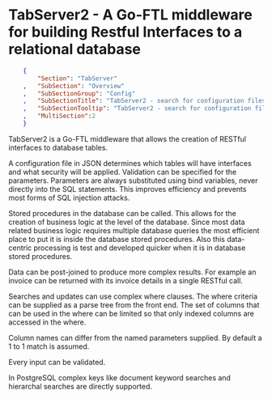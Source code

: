 TabServer2 - A Go-FTL middleware for building Restful Interfaces to a relational database
=========================================================================================
``` JSON
	{
		"Section": "TabServer"
	,	"SubSection": "Overview"
	,	"SubSectionGroup": "Config"
	,	"SubSectionTitle": "TabServer2 - search for configuration files"
	,	"SubSectionTooltip": "TabServer2 - search for configuration files"
	, 	"MultiSection":2
	}
```

TabServer2 is a Go-FTL middleware that allows the creation of RESTful interfaces to database tables.

A configuration file in JSON determines which tables will have interfaces and what security will be
applied.   Validation can be specified for the parameters.  Parameters are always substituted using
bind variables, never directly into the SQL statements.  This improves efficiency and prevents most
forms of SQL injection attacks.

Stored procedures in the database can be called.  This allows for the creation of business logic at
the level of the database.  Since most data related business logic requires multiple database 
queries the most efficient place to put it is inside the database stored procedures.  Also this
data-centric processing is test and developed quicker when it is in database stored procedures.

Data can be post-joined to produce more complex results.  For example an invoice can be returned
with its invoice details in a single RESTful call.

Searches and updates can use complex where clauses.  The where criteria can be supplied as a parse 
tree from the front end.  The set of columns that can be used in the where can be limited so that
only indexed columns are accessed in the where.

Column names can differ from the named parameters supplied.  By default a 1 to 1 match is assumed.

Every input can be validated.

In PostgreSQL complex keys like document keyword searches and hierarchal searches are directly supported.


